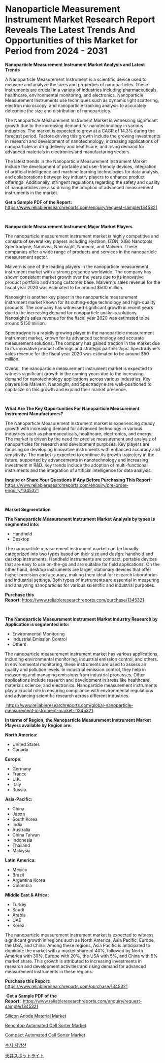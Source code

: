 <p><h1>Nanoparticle Measurement Instrument Market Research Report Reveals The Latest Trends And Opportunities of this Market for Period from 2024 - 2031</h1></p><p><strong>Nanoparticle Measurement Instrument Market Analysis and Latest Trends</strong></p>
<p><p>A Nanoparticle Measurement Instrument is a scientific device used to measure and analyze the sizes and properties of nanoparticles. These instruments are crucial in a variety of industries including pharmaceuticals, healthcare, environmental monitoring, and electronics. Nanoparticle Measurement Instruments use techniques such as dynamic light scattering, electron microscopy, and nanoparticle tracking analysis to accurately determine the size and distribution of nanoparticles.</p><p>The Nanoparticle Measurement Instrument Market is witnessing significant growth due to the increasing demand for nanotechnology in various industries. The market is expected to grow at a CAGR of 14.3% during the forecast period. Factors driving this growth include the growing investments in research and development of nanotechnology, increasing applications of nanoparticles in drug delivery and healthcare, and rising demand for advanced materials in electronics and manufacturing sectors.</p><p>The latest trends in the Nanoparticle Measurement Instrument Market include the development of portable and user-friendly devices, integration of artificial intelligence and machine learning technologies for data analysis, and collaborations between key industry players to enhance product offerings. Additionally, stringent regulations regarding the safety and quality of nanoparticles are also driving the adoption of advanced measurement instruments in the market.</p></p>
<p><strong>Get a Sample PDF of the Report:&nbsp;</strong> <a href="https://www.reliableresearchreports.com/enquiry/request-sample/1345321">https://www.reliableresearchreports.com/enquiry/request-sample/1345321</a></p>
<p>&nbsp;</p>
<p><strong>Nanoparticle Measurement Instrument Major Market Players</strong></p>
<p><p>The nanoparticle measurement instrument market is highly competitive and consists of several key players including Hystiron, IZON, XiGo Nanotools, Spectradyne, Nanovea, Nanosight, Naneum, and Malvern. These companies offer a wide range of products and services in the nanoparticle measurement sector.</p><p>Malvern is one of the leading players in the nanoparticle measurement instrument market with a strong presence worldwide. The company has shown consistent market growth over the years due to its innovative product portfolio and strong customer base. Malvern's sales revenue for the fiscal year 2020 was estimated to be around $500 million.</p><p>Nanosight is another key player in the nanoparticle measurement instrument market known for its cutting-edge technology and high-quality products. The company has witnessed significant growth in recent years due to the increasing demand for nanoparticle analysis solutions. Nanosight's sales revenue for the fiscal year 2020 was estimated to be around $150 million.</p><p>Spectradyne is a rapidly growing player in the nanoparticle measurement instrument market, known for its advanced technology and accurate measurement solutions. The company has gained traction in the market due to its innovative product offerings and strategic partnerships. Spectradyne's sales revenue for the fiscal year 2020 was estimated to be around $50 million.</p><p>Overall, the nanoparticle measurement instrument market is expected to witness significant growth in the coming years due to the increasing demand for nanotechnology applications across various industries. Key players like Malvern, Nanosight, and Spectradyne are well-positioned to capitalize on this growth and expand their market presence.</p></p>
<p>&nbsp;</p>
<p><strong>What Are The Key Opportunities For Nanoparticle Measurement Instrument Manufacturers?</strong></p>
<p><p>The Nanoparticle Measurement Instrument market is experiencing steady growth with increasing demand for advanced technology in various industries such as pharmaceuticals, healthcare, electronics, and energy. The market is driven by the need for precise measurement and analysis of nanoparticles for research and development purposes. Key players are focusing on developing innovative instruments with enhanced accuracy and sensitivity. The market is expected to continue its growth trajectory in the future, supported by advancements in nanotechnology and increasing investment in R&D. Key trends include the adoption of multi-functional instruments and the integration of artificial intelligence for data analysis.</p></p>
<p><strong>Inquire or Share Your Questions If Any Before Purchasing This Report:</strong> <a href="https://www.reliableresearchreports.com/enquiry/pre-order-enquiry/1345321">https://www.reliableresearchreports.com/enquiry/pre-order-enquiry/1345321</a></p>
<p>&nbsp;</p>
<p><strong>Market Segmentation</strong></p>
<p><strong>The Nanoparticle Measurement Instrument Market Analysis by types is segmented into:</strong></p>
<p><ul><li>Handheld</li><li>Desktop</li></ul></p>
<p><p>The nanoparticle measurement instrument market can be broadly categorized into two types based on their size and design: handheld and desktop instruments. Handheld instruments are compact, portable devices that are easy to use on-the-go and are suitable for field applications. On the other hand, desktop instruments are larger, stationary devices that offer higher precision and accuracy, making them ideal for research laboratories and industrial settings. Both types of instruments are essential in measuring and analyzing nanoparticles for various scientific and industrial purposes.</p></p>
<p><strong>Purchase this Report:&nbsp;</strong><a href="https://www.reliableresearchreports.com/purchase/1345321">https://www.reliableresearchreports.com/purchase/1345321</a></p>
<p>&nbsp;</p>
<p><strong>The Nanoparticle Measurement Instrument Market Industry Research by Application is segmented into:</strong></p>
<p><ul><li>Environmental Monitoring</li><li>Industrial Emission Control</li><li>Others</li></ul></p>
<p><p>The nanoparticle measurement instrument market has various applications, including environmental monitoring, industrial emission control, and others. In environmental monitoring, these instruments are used to assess air quality and pollution levels. In industrial emission control, they help in measuring and managing emissions from industrial processes. Other applications include research and development in areas like healthcare, materials science, and electronics. Nanoparticle measurement instruments play a crucial role in ensuring compliance with environmental regulations and advancing scientific research across different industries.</p></p>
<p><a href="https://www.reliableresearchreports.com/global-nanoparticle-measurement-instrument-market-r1345321">&nbsp;https://www.reliableresearchreports.com/global-nanoparticle-measurement-instrument-market-r1345321</a></p>
<p><strong>In terms of Region, the Nanoparticle Measurement Instrument Market Players available by Region are:</strong></p>
<p>
    <p> <strong> North America: </strong>
        <ul>
            <li>United States</li>
            <li>Canada</li>
        </ul>
        </p> 
    <p> <strong> Europe: </strong>
        <ul>
            <li>Germany</li>
            <li>France</li>
            <li>U.K.</li>
            <li>Italy</li>
            <li>Russia</li>
        </ul>
        </p> 
    <p> <strong> Asia-Pacific: </strong>
        <ul>
            <li>China</li>
            <li>Japan</li>
            <li>South Korea</li>
            <li>India</li>
            <li>Australia</li>
            <li>China Taiwan</li>
            <li>Indonesia</li>
            <li>Thailand</li>
            <li>Malaysia</li>
        </ul>
        </p> 
    <p> <strong> Latin America: </strong>
        <ul>
            <li>Mexico</li>
            <li>Brazil</li>
            <li>Argentina Korea</li>
            <li>Colombia</li>
        </ul>
        </p> 
    <p> <strong> Middle East & Africa: </strong>
        <ul>
            <li>Turkey</li>
            <li>Saudi</li>
            <li>Arabia</li>
            <li>UAE</li>
            <li>Korea</li>
        </ul>
    </p>
    </p>
<p><p>The nanoparticle measurement instrument market is expected to witness significant growth in regions such as North America, Asia Pacific, Europe, the USA, and China. Among these regions, Asia Pacific is anticipated to dominate the market with a market share of 40%, followed by North America with 30%, Europe with 20%, the USA with 5%, and China with 5% market share. This growth is attributed to increasing investments in research and development activities and rising demand for advanced measurement instruments in these regions.</p></p>
<p><strong>Purchase this Report: </strong><a href="https://www.reliableresearchreports.com/purchase/1345321">https://www.reliableresearchreports.com/purchase/1345321</a></p>
<p>&nbsp;<strong>Get a Sample PDF of the Report:&nbsp;&nbsp;</strong><a href="https://www.reliableresearchreports.com/enquiry/request-sample/1345321">https://www.reliableresearchreports.com/enquiry/request-sample/1345321</a></p>
<p><strong></strong></p>
<p><p><a href="https://issuu.com/reportprime-2/docs/silicon-anode-material-market-size-2030.pptx">Silicon Anode Material Market</a></p><p><a href="https://github.com/beatblasta/Market-Research-Report-List-3/blob/main/benchtop-automated-cell-sorter-market.md">Benchtop Automated Cell Sorter Market</a></p><p><a href="https://github.com/angelajermaine/Market-Research-Report-List-3/blob/main/compact-automated-cell-sorter-market.md">Compact Automated Cell Sorter Market</a></p><p><a href="https://github.com/WilburKihn5676/Market-Research-Report-List-1/blob/main/604480637468.md">수지 지방산</a></p><p><a href="https://github.com/ycmtqqhvk3273/Market-Research-Report-List-1/blob/main/358121539262.md">天井スポットライト</a></p></p>